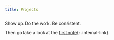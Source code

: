```yaml
---
title: Projects
---
```


Show up. Do the work. Be consistent.

Then go take a look at the [first note](/your-first-note){: .internal-link}.
